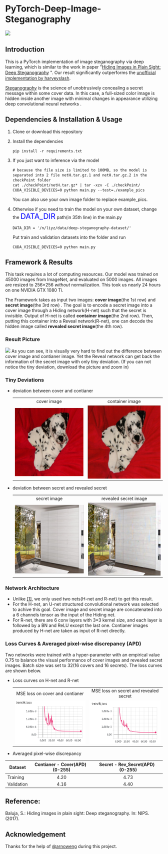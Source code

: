 # PyTorch-Deep-Image-Steganography

<img src = 'result/title.png'>


## Introduction
This is a PyTorch implementation of image steganography via deep learning, which is similar to the work in paper "[Hiding Images in Plain Sight: Deep Steganography](https://papers.nips.cc/paper/6802-hiding-images-in-plain-sight-deep-steganography) ". Our result signiﬁcantly outperforms the [unofficial implementation by harveyslash](https://github.com/harveyslash/Deep-Steganography).

[Steganography](https://en.wikipedia.org/wiki/Steganography) is the science of unobtrusively concealing a secret message within some cover data. In this case, a full-sized color image is hidden inside another image with minimal changes in appearance utilizing deep convolutional neural networks .

## Dependencies & Installation & Usage
1. Clone or download this repository

2. Install the dependencies 

   ```
   pip install -r requirements.txt
   ```

3. If you just want to inference via the model

   ```
   # because the file size is limited to 100MB, so the model is separated into 2 file netH.tar.gz.1 and netH.tar.gz.2 in the checkPoint folder
   cat ./checkPoint/netH.tar.gz* | tar -xzv -C ./checkPoint/
   CUDA_VISIBLE_DEVICES=0 python main.py --test=./example_pics
   ```

   You can also use your own image folder to replace example_pics.

4. Otherwise if you need to train the model on your own dataset, change the <font color=blue size=5>DATA_DIR</font> path(in 35th line) in the main.py

   ```
   DATA_DIR = '/n/liyz/data/deep-steganography-dataset/'
   ```

   Put train and validation datasets into the folder and run

   ```
   CUDA_VISIBLE_DEVICES=0 python main.py 
   ```

## Framework & Results

This task requires a lot of computing resources. Our model was trained on 45000 images from ImageNet, and evaluated on 5000 images. All images are resized to 256×256  *without* normalization. This took us nearly 24 hours on one NVIDIA GTX 1080 Ti.

The Framework takes as input two images: **cover image**(the 1st row) and **secret image**(the 3rd row) . The goal is to encode a secret image into a cover image through a Hiding network(H-net) such that the secret is invisible. Output of H-net is called **container image**(the 2nd row). Then, putting this container into a Reveal network(R-net), one can decode the hidden image called **revealed secret image**(the 4th row).

### Result Picture

<img src = 'result/1.png'>
As you can see, it is visually very hard to find out the difference between cover image and contianer image. Yet the Reveal network can get back the information of the secret image with only tiny deviation. (If you can not notice the tiny deviation, download the picture and zoom in)

### Tiny Deviations 
* deviation between cover and contianer 
  <table align='center'>
  <tr align='center'>
  <td> cover image </td>
  <td> container image </td>
  </tr>
  <tr>
  <td><img src = 'result/cover.png'>
  <td><img src = 'result/container.png'>
  </tr>
  </table>



* deviation between secret and revealed secret 
  <table align='center'>
  <tr align='center'>
  <td> secret image </td>
  <td> revealed secret image </td>
  </tr>
  <tr>
  <td><img src = 'result/secret.png'>
  <td><img src = 'result/rev_secret.png'>
  </tr>
  </table>





### Network Architecture 
- Unlike [[1]](https://papers.nips.cc/paper/6802-hiding-images-in-plain-sight-deep-steganography), we only used two nets(H-net and R-net) to get this result.
- For the H-net, an U-net structured convolutional network was selected to achive this goal. Cover image and secret image are concatenated into a 6 channels tensor as the input of the Hiding net.
- For R-net, there are 6 conv layers with 3*3 kernel size, and each layer is followed by a BN and ReLU except the last one. Contianer images produced by H-net are taken as input of R-net directly.

### Loss Curves & Averaged pixel-wise discrepancy (APD) 
Two networks were trained with a hyper-parameter with an empirical value 0.75 to balance the visual performance of cover images and revealed secret images. Batch size was set to 32(16 covers and 16 secrets). The loss curves are shown below.

* Loss curves on H-net and R-net 
  <table align='center'>
  <tr align='center'>
  <td> MSE loss on cover and contianer </td>
  <td> MSE loss on secret and revealed secret</td>
  </tr>
  <tr>
  <td><img src = 'result/Hloss.png'>
  <td><img src = 'result/Rloss.png'>
  </tr>
  </table>

* Averaged pixel-wise discrepancy

| Dataset    | Contianer - Cover(APD)    (0-255) | Secret - Rev_Secret(APD)     (0-255) |
| ---------- | :-------------------------------: | :----------------------------------: |
| Training   |               4.20                |                 4.73                 |
| Validation |               4.16                |                 4.40                 |

## Reference: 

Baluja, S.: Hiding images in plain sight: Deep steganography. In: NIPS. (2017).

## Acknowledgement
Thanks for the help of [@arnoweng](https://github.com/arnoweng) during this project. 
